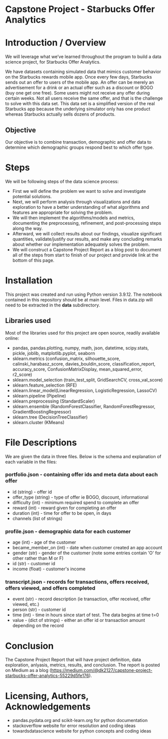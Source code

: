 # Capstone Project - Starbucks  Offer   Analytics

# Introduction / Overview


We will leverage what we’ve learned throughout the program to build a data science project, for Starbucks Offer Analytics.


We have datasets containing simulated data that mimics customer behavior on the Starbucks rewards mobile app. Once every few days, Starbucks sends out an offer to users of the mobile app. An offer can be merely an advertisement for a drink or an actual offer such as a discount or BOGO (buy one get one free). Some users might not receive any offer during certain weeks. Not all users receive the same offer, and that is the challenge to solve with this data set. This data set is a simplified version of the real Starbucks app because the underlying simulator only has one product whereas Starbucks actually sells dozens of products.

## Objective

Our objective is to combine transaction, demographic and offer data to determine which demographic groups respond best to which offer type. 


# Steps

We will be following steps of the data science process:

- First we will define the problem we want to solve and investigate potential solutions.
- Next, we will perform analysis through visualizations and data exploration to have a better understanding of what algorithms and features are appropriate for solving the problem.
- We  will then implement the algorithms/models and metrics, documenting the preprocessing, refinement, and post-processing steps along the way.
- Afterward, we will collect results about our findings, visualize significant quantities, validate/justify our results, and make any concluding remarks about whether our implementation adequately solves the problem.
- We will construct a Capstone Project Report as a blog post to document all of the steps from start to finish of our project and provide link at the bottom of this page.


# Installation
   
This project was created and run using Python version 3.9.12.
The notebook contained in this repository should be at main level. Files in data.zip will need to be extracted in the **data** subdirectory.

## Libraries used

Most of the libraries used for this project are open source, readily available online: 

- pandas, pandas.plotting, numpy, math, json, datetime, scipy.stats, pickle, joblib, matplotlib.pyplot, seaborn
- sklearn.metrics (confusion_matrix, silhouette_score, calinski_harabasz_score, davies_bouldin_score, classification_report, accuracy_score, ConfusionMatrixDisplay, mean_squared_error, r2_score)
- sklearn.model_selection (train_test_split, GridSearchCV, cross_val_score)
- sklearn.feature_selection (RFE)
- sklearn.linear_model(LinearRegression, LogisticRegression, LassoCV)
- sklearn.pipeline (Pipeline)
- sklearn.preprocessing (StandardScaler)
- sklearn.ensemble (RandomForestClassifier, RandomForestRegressor, GradientBoostingRegressor)
- sklearn.tree (DecisionTreeClassifier)
- sklearn.cluster (KMeans)


# File Descriptions

We are given the data in three files. Below is the schema and explanation of each variable in the files:

### portfolio.json - containing offer ids and meta data about each offer

- id (string) - offer id
- offer_type (string) - type of offer ie BOGO, discount, informational
- difficulty (int) - minimum required spend to complete an offer
- reward (int) - reward given for completing an offer
- duration (int) - time for offer to be open, in days
- channels (list of strings)

### profile.json - demographic data for each customer

- age (int) - age of the customer
- became_member_on (int) - date when customer created an app account
- gender (str) - gender of the customer (note some entries contain 'O' for other rather than M or F)
- id (str) - customer id
- income (float) - customer's income

### transcript.json -  records for transactions, offers received, offers viewed, and offers completed

- event (str) - record description (ie transaction, offer received, offer viewed, etc.)
- person (str) - customer id
- time (int) - time in hours since start of test. The data begins at time t=0
- value - (dict of strings) - either an offer id or transaction amount depending on the record


# Conclusion
   
The Capstone Project Report that will have project definition, data exploration, anlyasis, metrics, results, and conclusion. The report is posted on Medium as a blog (https://medium.com/@dk2127/capstone-project-starbucks-offer-analytics-55229d5fe176).


# Licensing, Authors, Acknowledgements

- pandas.pydata.org and scikit-learn.org for python documentation
- stackoverflow website for error resolution and coding ideas
- towardsdatascience website for python concepts and coding ideas
